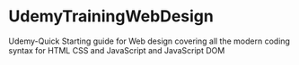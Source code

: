 # UdemyTrainingWebDesign
Udemy-Quick Starting guide for Web design covering all the modern coding syntax for HTML CSS and JavaScript and JavaScript DOM
